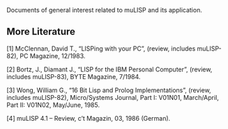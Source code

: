 Documents of general interest related to muLISP and its application.


More Literature
---------------
[1] 	McClennan, David T., “LISPing with your PC”, (review, includes muLISP-82), PC Magazine, 12/1983.

[2] 	Bortz, J., Diamant J., “LISP for the IBM Personal Computer”, (review, includes muLISP-83), BYTE Magazine, 7/1984.

[3] 	Wong, William G., “16 Bit Lisp and Prolog Implementations”, (review, includes muLISP-82), Micro/Systems Journal, Part I:  V01N01, March/April, Part II: V01N02, May/June, 1985.

[4] 	muLISP 4.1 – Review, c’t Magazin, 03, 1986 (German).
